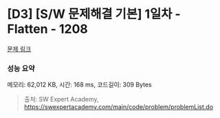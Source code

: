 # [D3] [S/W 문제해결 기본] 1일차 - Flatten - 1208 

[문제 링크](https://swexpertacademy.com/main/code/problem/problemDetail.do?contestProbId=AV139KOaABgCFAYh) 

### 성능 요약

메모리: 62,012 KB, 시간: 168 ms, 코드길이: 309 Bytes



> 출처: SW Expert Academy, https://swexpertacademy.com/main/code/problem/problemList.do